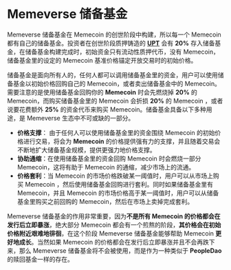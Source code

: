 # Memeverse 储备基金

Memeverse 储备基金在 Memecoin 的创世阶段中构建，所以每一个 Memecoin 都有自己的储备基金。投资者在创世阶段质押铸造的 [**UPT**](https://outrun.gitbook.io/doc/v/zh/outstake/yield-tokenization/pt) 会有 **20%** 存入储备基金，在储备基金构建完成时，初始资金只有流动性质押代币，没有 Memecoin，储备基金里的设定的 Memecoin 基准价格锚定开放交易时的初始价格。

储备基金是面向所有人的，任何人都可以调用储备基金里的资金，用户可以使用储备基金以初始价格回购自己的 Memecoin，或者卖出储备基金中的 Memecoin。需要注意的是使用储备基金回购你的 **Memecoin** 时会先燃烧掉 **20%** 的 Memecoin，而购买储备基金里的 Memecoin 会折损 **20%** 的 Memecoin ，或者说要花费额外 **25%** 的资金代币来购买 Memecoin。储备基金具备以下多种用途，是 Memeverse 生态中不可或缺的一部分。

* **价格支撑**： 由于任何人可以使用储备基金里的资金围绕 Memecoin 的初始价格进行交易，将会为 **Memecoin** 的价格提供强有力的支撑，并且随着交易会不断地扩大储备基金规模，提供更强力地价格支撑。
* **协助通缩**：在使用储备基金里的资金回购 Memecoin 时会燃烧一部分 Memecoin，这将有助于 Memecoin 的通缩，减少市场上的流通。
* **价格套利**：当 Memecoin 的市场价格跌破某一阈值时，用户可以从市场上购买 Memecoin ，然后使用储备基金回购进行套利。同时如果储备基金里有 Memecoin，并且 Memecoin 的市场价格高于某一阈值时，用户可以从储备基金里购买之前回购的 Memecoin，然后在市场上卖掉完成套利。

Memeverse 储备基金的作用非常重要，因为**不是所有 Memecoin 的价格都会在发行后立即暴涨**，绝大部分 Memecoin 都会有一个煎熬的阶段，**其价格会在初始价格附近艰难地徘徊**，在这个阶段 Memeverse 储备基金能够帮助 Memecoin **更好地成长**。当然如果 Memecoin 的价格都会在发行后立即暴涨并且不会再跌下来，那么 Memeverse 储备基金将不会被使用，而是作为一种类似于 **PeopleDao** 的赎回基金一样的存在。
